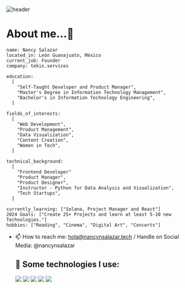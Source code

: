 ![header](https://capsule-render.vercel.app/api?type=waving&color=gradient&height=150&section=header&text=🍭Hello,%20world!🙋🏻‍♀️💻&fontSize=50)

# About me...👋
```
name: Nancy Salazar
located_in: León Guanajuato, México
current_job: Founder
company: tekis.services

education:
  [
    "Self-Taught Developer and Product Manager",
    "Master's Degree in Information Technology Management",
    "Bachelor's in Information Technology Engineering",
  ]

fields_of_interests:
  [
    "Web Development",
    "Product Management",
    "Data Visualization",
    "Content Creation",
    "Women in Tech",
  ]

technical_background:
  [
    "Frontend Developer"
    "Product Manager",
    "Product Designer",
    "Instructor - Python for Data Analysis and Visualization",
    "Tech Startups",
  ]
  
currently_learning: ["Solana, Project Manager and React"]
2024 Goals: ["Create 25+ Projects and learn at least 5-10 new Technologies."]
hobbies: ["Reading", "Cinema", "Digital Art", "Concerts"]
```
- 📫 How to reach me: hola@nancynsalazar.tech / Handle on Social Media: @nancynsalazar
  

  ## 🎯 Some technologies I use:
  <img src="https://img.shields.io/badge/HTML5-E34F26?style=for-the-badge&logo=html5&logoColor=white" />
  <img src="https://img.shields.io/badge/CSS3-1572B6?style=for-the-badge&logo=css3&logoColor=white" />
  <img src="https://img.shields.io/badge/JavaScript-323330?style=for-the-badge&logo=javascript&logoColor=F7DF1E" />
  <img src="https://img.shields.io/badge/GitHub-100000?style=for-the-badge&logo=github&logoColor=white" />
   <img src="https://img.shields.io/badge/VSCode-0078D4?style=for-the-badge&logo=visual%20studio%20code&logoColor=white" />
  





